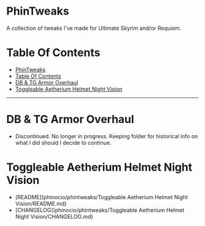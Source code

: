 # PhinTweaks

A collection of tweaks I've made for Ultimate Skyrim and/or Requiem. 

# Table Of Contents
<!-- TOC -->

- [PhinTweaks](#phintweaks)
- [Table Of Contents](#table-of-contents)
- [DB & TG Armor Overhaul](#db--tg-armor-overhaul)
- [Toggleable Aetherium Helmet Night Vision](#toggleable-aetherium-helmet-night-vision)

<!-- /TOC -->

___

# DB & TG Armor Overhaul
- Discontinued. No longer in progress. Keeping folder for historical info on what I did should I decide to continue.

# Toggleable Aetherium Helmet Night Vision

- [README](phinocio/phintweaks/Toggleable Aetherium Helmet Night Vision/README.md)
- [CHANGELOG](phinocio/phintweaks/Toggleable Aetherium Helmet Night Vision/CHANGELOG.md)